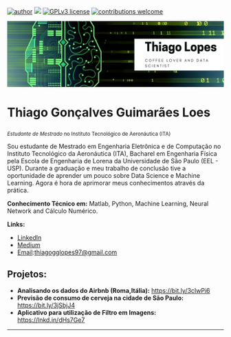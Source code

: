 [![author](https://img.shields.io/badge/author-thiagolopes97-red.svg)](https://www.linkedin.com/in/carlosfab) [![](https://img.shields.io/badge/python-3.7+-blue.svg)](https://www.python.org/downloads/release/python-365/) [![GPLv3 license](https://img.shields.io/badge/License-GPLv3-blue.svg)](http://perso.crans.org/besson/LICENSE.html) [![contributions welcome](https://img.shields.io/badge/contributions-welcome-brightgreen.svg?style=flat)](https://github.com/carlosfab/data_science/issues)

<p align="center">
  <img src="headbanner.png" >
</p>

# Thiago Gonçalves Guimarães Loes
<sub>*Estudante de Mestrado* no Instituto Tecnológico de Aeronáutica (ITA)</sub>

Sou estudante de Mestrado em Engenharia Eletrônica e de Computação no Instituto Tecnológico da Aeronáutica (ITA), Bacharel em Engenharia Física pela Escola de Engenharia de Lorena da Universidade de São Paulo (EEL - USP). Durante a graduação e meu trabalho de conclusão tive a oportunidade de aprender um pouco sobre Data Science e Machine Learning. Agora é hora de aprimorar meus conhecimentos através da prática.

**Conhecimento Técnico em:** Matlab, Python, Machine Learning, Neural Network and Cálculo Numérico.

**Links:**
* [LinkedIn](https://bit.ly/2MAJOHJ)
* [Medium](https://bit.ly/3pRdkY6)
* [Email]():thiagogglopes97@gmail.com


## Projetos:

* **Analisando os dados do Airbnb (Roma,Itália):** https://bit.ly/3cIwPi6
* **Previsão de consumo de cerveja na cidade de São Paulo:** https://bit.ly/3jSbjJ4
* **Aplicativo para utilização de Filtro em Imagens:** https://lnkd.in/dHs7Ge7

---




